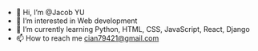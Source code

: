 - 👋 Hi, I’m @Jacob YU
- 👀 I’m interested in Web development
- 🌱 I’m currently learning Python, HTML, CSS, JavaScript, React, Django
- 📫 How to reach me cian79421@gmail.com

<!---
Jasonyu421/Jasonyu421 is a ✨ special ✨ repository because its `README.md` (this file) appears on your GitHub profile.
You can click the Preview link to take a look at your changes.
--->
